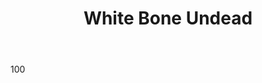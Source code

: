 ---
title: White Bone Undead
layout: role
Backstory: These are the greater undead that have returned to Katalossa following their exile.  They have destroyed countless other planets, planes, and other living areas and have returned to consume the Energy and destroy the Essence of Katalossa
Motivation: Consume energy to gain power and destroy essence at every chance
Speech: High intelligence with brooding anger and resentment of all with essence
Movement: Fast ambling movement
Intelligence: High, a large number of minds of a greater hive mind being controlled
props: 
  - white skull mask
  - 2 weapons
  - armor
type: Undead
body: 100
armor: 10
stamina: 12
energy: 10
spells_known: 
  - Elemental Bolt
  - Berserk/Remove Berserk
  - Healing/Harming Touch
  - Entangle Foot
  - Shatter
  - Silence/Remove Silence
primary_attack: 8 Damage
Killing_Blow: Yes, may killing blow to lure targets or if in danger.  DO NOT OVER DO IT
Offensive_Abilities:  
  - Favored Target +3 verses an inspired lineage, but half damage against others (1ST)
  - Innate Harm 3x per day for attack or healing- "By Creeping Darkness 20 Harm",
Defensive_Abilities: 
Killing_Blow: 
immunities: 
  - Bleed
  - Charm
  - Cower
  - Dazed
  - Poisoned
  - Silenced
  - Sleeping
  - Unconcious - "Immune Resist"
healed_by: Harm
at_dying: Crumbles
special: 
  - "By my voice, sense magic"
  - Consume Energy "I consume an energy 1, 2, 3" - Upon consuming an energy, a White Bone Undead is formed
  - Teleport x4 per day "I teleport 1, 2, 3"
  - Enchanting - Resist Talisman - "Resist" to one spell of choice
faction_level_2:
  - Increase innate harm to 5x per day
  - Innate fire 3x per day for attack only "By Flames Fury 10 Fire"
faction_level_3: 
  - Increase Body to 30
  - Innate stone 3x per day for attack only "By Crushing Earth 10 Stone"
faction_level_4: 
  - Increase innate harm to 10x per day
  - Consume Energy creates 2 White Bone Undead rather than 1.
---